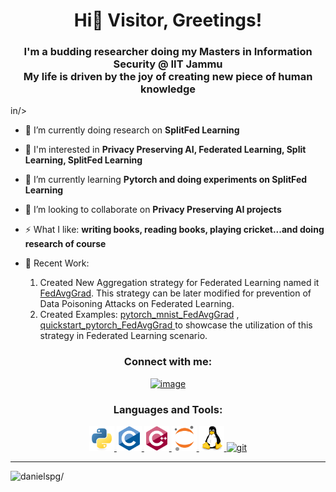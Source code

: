 <h1 align="center">Hi👋 Visitor, Greetings!
<h3 align="center">
  I'm a budding researcher doing my Masters in Information Security @ IIT Jammu 
  <br> My life is driven by the joy of creating new piece of human knowledge
 </h3>
in/> </p>
  
- 🔭 I’m currently doing research on **SplitFed Learning**

- 🎯 I'm interested in **Privacy Preserving AI, Federated Learning, Split Learning, SplitFed Learning**

- 🌱 I’m currently learning **Pytorch and doing experiments on SplitFed Learning**

- 👯 I’m looking to collaborate on **Privacy Preserving AI projects**

- ⚡ What I like: **writing books, reading books, playing cricket...and doing research of course**
  
- 🚗 Recent Work:
  
  1. Created New Aggregation strategy for Federated Learning named it <a href="https://github.com/danielspg/flower/blob/testing_FedAvgGrad/src/py/flwr/server/strategy/FedAvgGrad.py">FedAvgGrad</a>.
     This strategy can be later modified for prevention of Data Poisoning Attacks on Federated Learning.
  2. Created Examples: <a href="https://github.com/danielspg/flower/tree/testing_FedAvgGrad/examples/pytorch_mnist_FedAvgGrad">pytorch_mnist_FedAvgGrad</a> ,
 <a href="https://github.com/danielspg/flower/tree/testing_FedAvgGrad/examples/quickstart_pytorch_FedAvgGrad"> quickstart_pytorch_FedAvgGrad </a>
  to showcase the utilization of this strategy in Federated Learning scenario.
  

  
  
  
<h3 align="center">Connect with me:</h3>
<div align="center">

[![image](https://img.shields.io/badge/LinkedIn-0077B5?style=for-the-badge&logo=linkedin&logoColor=white)](https://www.linkedin.com/in/saurabh-gajbhiye/)
<!-- [![image](https://img.shields.io/badge/Instagram-E4405F?style=for-the-badge&logo=instagram&logoColor=white)](https://www.instagram.com/brantlauro/)
[![image](https://img.shields.io/badge/Twitter-1DA1F2?style=for-the-badge&logo=twitter&logoColor=white)](https://twitter.com/brantlauro)
[![image](https://img.shields.io/badge/Gmail-D14836?style=for-the-badge&logo=gmail&logoColor=white)](mailto:produtor.brantlauro@gmail.com)
   -->
</div>

<h3 align="center">Languages and Tools:</h3>

<p align="center"> 
<!--   <a href="https://www.w3.org/html/" target="_blank"> 
    <img src="https://raw.githubusercontent.com/devicons/devicon/master/icons/html5/html5-original-wordmark.svg" alt="html5" width="40" height="40"/> 
  </a>
  <a href="https://www.w3schools.com/css/" target="_blank"> 
    <img src="https://raw.githubusercontent.com/devicons/devicon/master/icons/css3/css3-original-wordmark.svg" alt="css3" width="40" height="40"/> 
  </a>  -->
  <a href="https://www.python.org" target="_blank"> 
    <img src="https://raw.githubusercontent.com/devicons/devicon/master/icons/python/python-original.svg" alt="python" width="40" height="40"/> 
  </a>  
  
  
   <a href="https://www.python.org" target="_blank"> 
    <img src="https://github.com/devicons/devicon/blob/master/icons/c/c-original.svg" alt="c" width="40" height="40"/> 
  </a>  
  
  
  
   <a href="https://www.python.org" target="_blank"> 
    <img src="https://github.com/devicons/devicon/blob/master/icons/cplusplus/cplusplus-original.svg" alt="cplusplus" width="40" height="40"/> 
  </a>  
  
  
  
   <a href="https://www.python.org" target="_blank"> 
    <img src="https://github.com/devicons/devicon/blob/master/icons/jupyter/jupyter-original.svg" alt="jupyter" width="40" height="40"/> 
  </a>  
  
  
<!--   <a href="https://developer.mozilla.org/en-US/docs/Web/JavaScript" target="_blank"> 
    <img src="https://raw.githubusercontent.com/devicons/devicon/master/icons/javascript/javascript-original.svg" alt="javascript" width="40" height="40"/> 
  </a>  -->
  <a href="https://www.linux.org/" target="_blank"> 
    <img src="https://raw.githubusercontent.com/devicons/devicon/master/icons/linux/linux-original.svg" alt="linux" width="40" height="40"/> 
  </a> 
  <a href="https://git-scm.com/" target="_blank"> 
    <img src="https://www.vectorlogo.zone/logos/git-scm/git-scm-icon.svg" alt="git" width="40" height="40"/> 
  </a>
</p>

<!--   
  Showcasing stats
<p align= "center">
  <img height= "150" src="https://github-readme-stats.vercel.app/api?username=BrantLauro&theme=react&show_icons=true&include_all_commits=true" />
  <img height= "150" src="https://github-readme-stats.vercel.app/api/top-langs/?username=BrantLauro&theme=react&layout=compact" />
</p> -->

------


<p align="left"> <img src=https://komarev.com/ghpvc/?username=danielspg alt=danielspg/> </p>

